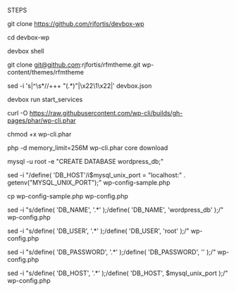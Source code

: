 
STEPS

git clone https://github.com/rjfortis/devbox-wp

cd devbox-wp

devbox shell

<if you want setup a vitetheme >

git clone git@github.com:rjfortis/rfmtheme.git wp-content/themes/rfmtheme

sed -i 's|^\s*//+++ "\(.*\)"|\x22\1\x22|' devbox.json

<endif>

devbox run start_services

curl -O https://raw.githubusercontent.com/wp-cli/builds/gh-pages/phar/wp-cli.phar

chmod +x wp-cli.phar

php -d memory_limit=256M wp-cli.phar core download

mysql -u root -e "CREATE DATABASE wordpress_db;"

sed -i "/define( 'DB_HOST'/i\$mysql_unix_port = \"localhost:\" . getenv(\"MYSQL_UNIX_PORT\");" wp-config-sample.php

cp wp-config-sample.php wp-config.php

sed -i "s/define( 'DB_NAME', '.*' );/define( 'DB_NAME', 'wordpress_db' );/" wp-config.php

sed -i "s/define( 'DB_USER', '.*' );/define( 'DB_USER', 'root' );/" wp-config.php

sed -i "s/define( 'DB_PASSWORD', '.*' );/define( 'DB_PASSWORD', '' );/" wp-config.php

sed -i "s/define( 'DB_HOST', '.*' );/define( 'DB_HOST', \$mysql_unix_port );/" wp-config.php


